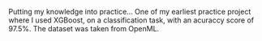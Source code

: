 Putting my knowledge into practice... 
One of my earliest practice project where I used XGBoost, on a classification task, with an acuraccy score of 97.5%. The dataset was taken from OpenML.   
